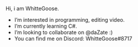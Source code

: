   Hi, i am WhitteGoose.
- I’m interested in programming, editing video.
- I’m currently learning C#.
- I’m looking to collaborate on @daZate :)
- You can find me on Discord: WhitteGoose#8717

<!---
WhitteGoose/WhitteGoose is a ✨ special ✨ repository because its `README.md` (this file) appears on your GitHub profile.
You can click the Preview link to take a look at your changes.
--->
